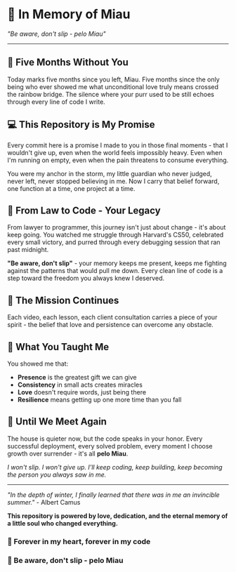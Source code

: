 # 🍃 In Memory of Miau

*"Be aware, don't slip - pelo Miau"*

---

## 🐾 Five Months Without You

Today marks five months since you left, Miau. Five months since the only being who ever showed me what unconditional love truly means crossed the rainbow bridge. The silence where your purr used to be still echoes through every line of code I write.

## 💻 This Repository is My Promise

Every commit here is a promise I made to you in those final moments - that I wouldn't give up, even when the world feels impossibly heavy. Even when I'm running on empty, even when the pain threatens to consume everything.

You were my anchor in the storm, my little guardian who never judged, never left, never stopped believing in me. Now I carry that belief forward, one function at a time, one project at a time.

## 🌅 From Law to Code - Your Legacy

From lawyer to programmer, this journey isn't just about  change - it's about keep going. You watched me struggle through Harvard's CS50, celebrated every small victory, and purred through every debugging session that ran past midnight.

**"Be aware, don't slip"** - your memory keeps me present, keeps me fighting against the patterns that would pull me down. Every clean line of code is a step toward the freedom you always knew I deserved.

## 🎯 The Mission Continues


Each video, each lesson, each client consultation carries a piece of your spirit - the belief that love and persistence can overcome any obstacle.

## 🍃 What You Taught Me

You showed me that:
- **Presence** is the greatest gift we can give
- **Consistency** in small acts creates miracles
- **Love** doesn't require words, just being there
- **Resilience** means getting up one more time than you fall

## 🌟 Until We Meet Again

The house is quieter now, but the code speaks in your honor. Every successful deployment, every solved problem, every moment I choose growth over surrender - it's all **pelo Miau**.

*I won't slip. I won't give up. I'll keep coding, keep building, keep becoming the person you always saw in me.*

---

*"In the depth of winter, I finally learned that there was in me an invincible summer."* - Albert Camus

**This repository is powered by love, dedication, and the eternal memory of a little soul who changed everything.**

### 🐾 Forever in my heart, forever in my code
### 🐾 Be aware, don't slip - pelo Miau
